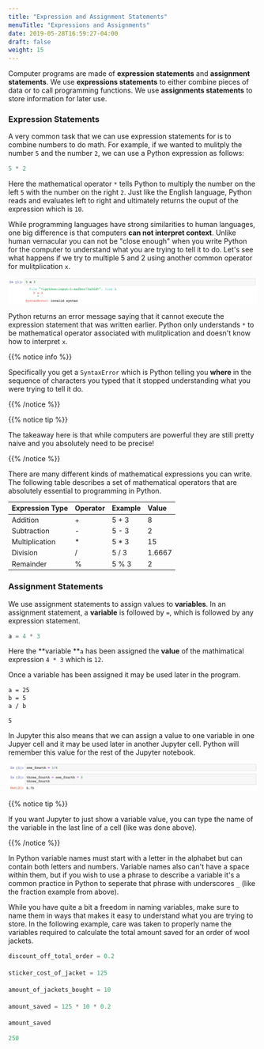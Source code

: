 ```yaml
---
title: "Expression and Assignment Statements"
menuTitle: "Expressions and Assignments"
date: 2019-05-28T16:59:27-04:00
draft: false
weight: 15
---
```


Computer programs are made of **expression statements** and **assignment statements**. We use **expressions statements** to either combine pieces of data or to call programming functions. We use **assignments statements** to store information for later use. 

### Expression Statements

A very common task that we can use expression statements for is to combine numbers to do math. For example, if we wanted to mulitply the number `5` and the number `2`, we can use a Python expression as follows: 

~~~python
5 * 2
~~~

Here the mathematical operator `*` tells Python to multiply the number on the left `5` with the number on the right `2`. Just like the English language, Python reads and evaluates left to right and ultimately returns the ouput of the expression which is `10`. 

While programming languages have strong similarities to human languages, one big difference is that computers **can not interpret context**. Unlike human vernacular you can not be "close enough" when you  write Python for the computer to understand what you are trying to tell it to do. Let's see what happens if we try to multiple 5 and 2 using another common operator for mulitplication `x`. 

![This image shows off the Syntax Error that happens when you use the wrong mathematical operator in Python.](multierror.png)

Python returns an error message saying that it cannot execute the expression statement that was written earlier.  Python only understands `*` to be mathematical operator associated with mulitplication and doesn't know how to interpret `x`. 

{{% notice info %}}

Specifically you get a `SyntaxError` which is Python telling you **where** in the sequence of characters you typed that it stopped understanding what you were trying to tell it do. 

{{% /notice %}}

{{% notice tip %}}

The takeaway here is that while computers are powerful they are still pretty naive and you absolutely need to be precise!  

{{% /notice %}}

There are many different kinds of mathematical expressions you can write. The following table describes a set of mathematical operators that are absolutely essential to programming in Python.

| Expression Type | Operator | Example | Value  |
| :-------------- | :------- | :------ | :----- |
| Addition        | +        | 5 + 3   | 8      |
| Subtraction     | -        | 5 - 3   | 2      |
| Multiplication  | *        | 5 * 3   | 15     |
| Division        | /        | 5 / 3   | 1.6667 |
| Remainder       | %        | 5 % 3   | 2      |

### Assignment Statements

We use assignment statements to assign values to **variables**. In an assignment statement, a **variable** is followed by `=`, which is followed by any expression statement. 

~~~python
a = 4 * 3
~~~

Here the **variable **`a` has been assigned the **value** of the mathimatical expression `4 * 3` which is `12`. 

Once a variable has been assigned it may be used later in the program. 

~~~
a = 25 
b = 5 
a / b
~~~

~~~
5
~~~

In Jupyter this also means that we can assign a value to one variable in one Jupyer cell and it may be used later in another Jupyter cell. Python will remember this value for the rest of the Jupyter notebook. 

![This image shows off that you can use variables later in Jupyter Notebooks.](JupyterVariables.png)

{{% notice tip %}}

If you want Jupyter to just show a variable value, you can type the name of the variable in the last line of a cell (like was done above).

{{% /notice %}} 

In Python variable names must start with a letter in the alphabet but can contain both letters and numbers. Variable names also can't have a space within them, but if you wish to use a phrase to describe a variable it's a common practice in Python to seperate that phrase with underscores `_` (like the fraction example from above).

While you have quite a bit a freedom in naming variables, make sure to name them in ways that makes it easy to understand what you are trying to store. In the following example, care was taken to properly name the variables required to calculate the total amount saved for an order of wool jackets. 

~~~python
discount_off_total_order = 0.2 

sticker_cost_of_jacket = 125

amount_of_jackets_bought = 10

amount_saved = 125 * 10 * 0.2 

amount_saved
~~~

~~~Python
250
~~~



